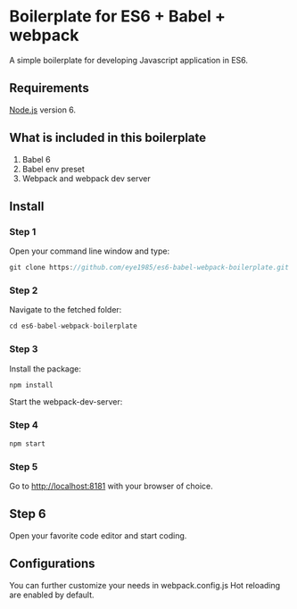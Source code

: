 # Boilerplate for ES6 + Babel + webpack

A simple boilerplate for developing Javascript application in ES6.


## Requirements
[Node.js](https://nodejs.org) version 6.

## What is included in this boilerplate
1. Babel 6
2. Babel env preset
3. Webpack and webpack dev server

## Install
### Step 1
Open your command line window and type:
```javascript
git clone https://github.com/eye1985/es6-babel-webpack-boilerplate.git
```

### Step 2
Navigate to the fetched folder:
```javascript
cd es6-babel-webpack-boilerplate
```

### Step 3
Install the package:
```javascript
npm install
```

Start the webpack-dev-server:
### Step 4
```javascript
npm start
```

### Step 5
Go to [http://localhost:8181](http://localhost:8181) with your browser of choice.

## Step 6
Open your favorite code editor and start coding.

## Configurations
You can further customize your needs in webpack.config.js
Hot reloading are enabled by default.
